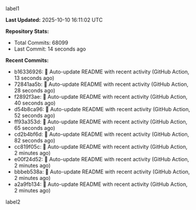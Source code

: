 
label1 
<!-- ACTIVITY_START -->
**Last Updated:** 2025-10-10 16:11:02 UTC

**Repository Stats:**
- Total Commits: 68099
- Last Commit: 14 seconds ago

**Recent Commits:**
- b16336926: 🤖 Auto-update README with recent activity (GitHub Action, 13 seconds ago)
- 72841aa5b: 🤖 Auto-update README with recent activity (GitHub Action, 28 seconds ago)
- f2892f3ae: 🤖 Auto-update README with recent activity (GitHub Action, 40 seconds ago)
- d54b8ca96: 🤖 Auto-update README with recent activity (GitHub Action, 52 seconds ago)
- ff93a353d: 🤖 Auto-update README with recent activity (GitHub Action, 65 seconds ago)
- cd2b4bf6d: 🤖 Auto-update README with recent activity (GitHub Action, 82 seconds ago)
- cc819f05c: 🤖 Auto-update README with recent activity (GitHub Action, 2 minutes ago)
- e00f24d52: 🤖 Auto-update README with recent activity (GitHub Action, 2 minutes ago)
- bbbeb538a: 🤖 Auto-update README with recent activity (GitHub Action, 2 minutes ago)
- a2a9fb134: 🤖 Auto-update README with recent activity (GitHub Action, 2 minutes ago)
<!-- ACTIVITY_END -->

label2

